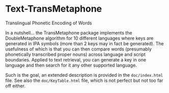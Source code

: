 # Text-TransMetaphone
Translingual Phonetic Encoding of Words

In a nutshell... the TransMetaphone package implements
the DoubleMetaphone algorithm for 10 different languages
where keys are generated in IPA symbols (more than 2
keys may in fact be generated).  The usefulness of which
is that you can then compare words (presumably phonetically
transcribed proper nouns) across language and script
boundaries.  Applied to text retrieval, you can generate
a key in one language and then search for it any other
supported language.

Such is the goal, an extended description is provided in
the `doc/index.html` file.  See also the `doc/KeyTable.html`
file, which is not perfect but not too far off either.
